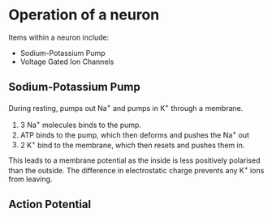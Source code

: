 # Operation of a neuron

Items within a neuron include:

* Sodium-Potassium Pump
* Voltage Gated Ion Channels

## Sodium-Potassium Pump

During resting, pumps out Na<sup>+</sup> and pumps in K<sup>+</sup> through a membrane.

1. 3 Na<sup>+</sup> molecules binds to the pump.
2. ATP binds to the pump, which then deforms and pushes the Na<sup>+</sup> out
3. 2 K<sup>+</sup> bind to the membrane, which then resets and pushes them in.

This leads to a membrane potential as the inside is less positively polarised than the outside. The difference in electrostatic charge prevents any K<sup>+</sup> ions from leaving.

## Action Potential
